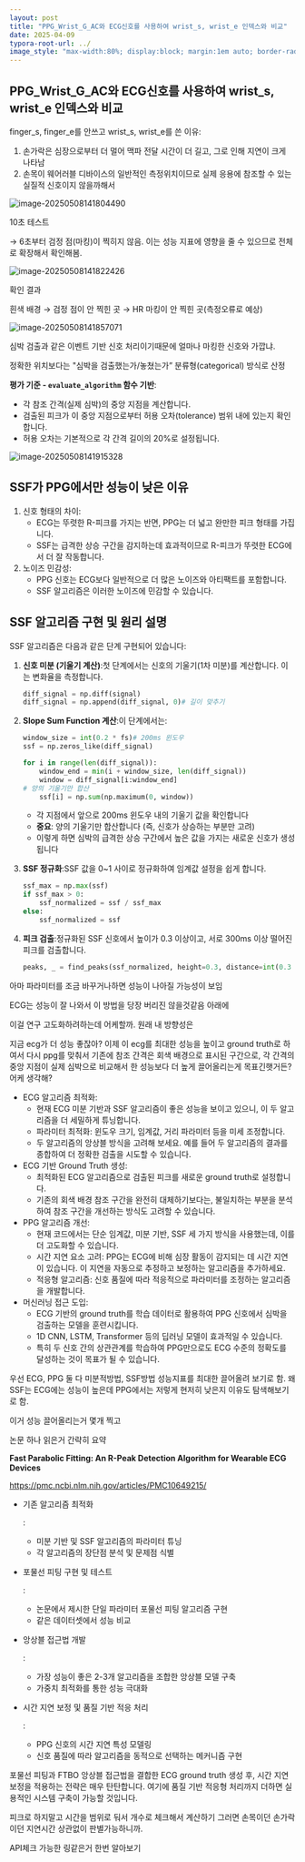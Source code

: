 ```yaml
---
layout: post
title: "PPG_Wrist_G_AC와 ECG신호를 사용하여 wrist_s, wrist_e 인덱스와 비교"
date: 2025-04-09
typora-root-url: ../
image_style: "max-width:80%; display:block; margin:1em auto; border-radius:10px; box-shadow:0px 4px 8px rgba(0,0,0,0.8);"
---
```


## PPG_Wrist_G_AC와 ECG신호를 사용하여 wrist_s, wrist_e 인덱스와 비교

finger_s, finger_e를 안쓰고 wrist_s, wrist_e를 쓴 이유:

1. 손가락은 심장으로부터 더 멀어 맥파 전달 시간이 더 길고, 그로 인해 지연이 크게 나타남
2. 손목이 웨어러블 디바이스의 일반적인 측정위치이므로 실제 응용에 참조할 수 있는 실질적 신호이지 않을까해서

![image-20250508141804490](/assets/img/image-20250508141804490.png)

10초 테스트

→ 6초부터 검정 점(마킹)이 찍히지 않음. 이는 성능 지표에 영향을 줄 수 있으므로 전체로 확장해서 확인해봄.

![image-20250508141822426](/assets/img/image-20250508141822426.png)

확인 결과

흰색 배경 → 검정 점이 안 찍힌 곳 → HR 마킹이 안 찍힌 곳(측정오류로 예상)

![image-20250508141857071](/assets/img/image-20250508141857071.png)

심박 검출과 같은 이벤트 기반 신호 처리이기때문에 얼마나 마킹한 신호와 가깝냐.

정확한 위치보다는 "심박을 검출했는가/놓쳤는가” 분류형(categorical) 방식로 산정

**평가 기준 - `evaluate_algorithm` 함수 기반**:

- 각 참조 간격(실제 심박)의 중앙 지점을 계산합니다.
- 검출된 피크가 이 중앙 지점으로부터 허용 오차(tolerance) 범위 내에 있는지 확인합니다.
- 허용 오차는 기본적으로 각 간격 길이의 20%로 설정됩니다.

![image-20250508141915328](/assets/img/image-20250508141915328.png)

## SSF가 PPG에서만 성능이 낮은 이유

1. 신호 형태의 차이:
   - ECG는 뚜렷한 R-피크를 가지는 반면, PPG는 더 넓고 완만한 피크 형태를 가집니다.
   - SSF는 급격한 상승 구간을 감지하는데 효과적이므로 R-피크가 뚜렷한 ECG에서 더 잘 작동합니다.
2. 노이즈 민감성:
   - PPG 신호는 ECG보다 일반적으로 더 많은 노이즈와 아티팩트를 포함합니다.
   - SSF 알고리즘은 이러한 노이즈에 민감할 수 있습니다.

## SSF 알고리즘 구현 및 원리 설명

SSF 알고리즘은 다음과 같은 단계 구현되어 있습니다:

1. **신호 미분 (기울기 계산)**:첫 단계에서는 신호의 기울기(1차 미분)를 계산합니다. 이는 변화율을 측정합니다.

   ```python
   diff_signal = np.diff(signal)
   diff_signal = np.append(diff_signal, 0)# 길이 맞추기
   ```

2. **Slope Sum Function 계산**:이 단계에서는:

   ```python
   window_size = int(0.2 * fs)# 200ms 윈도우
   ssf = np.zeros_like(diff_signal)
   
   for i in range(len(diff_signal)):
       window_end = min(i + window_size, len(diff_signal))
       window = diff_signal[i:window_end]
   # 양의 기울기만 합산
       ssf[i] = np.sum(np.maximum(0, window))
   ```

   - 각 지점에서 앞으로 200ms 윈도우 내의 기울기 값을 확인합니다
   - **중요**: 양의 기울기만 합산합니다 (즉, 신호가 상승하는 부분만 고려)
   - 이렇게 하면 심박의 급격한 상승 구간에서 높은 값을 가지는 새로운 신호가 생성됩니다

3. **SSF 정규화**:SSF 값을 0~1 사이로 정규화하여 임계값 설정을 쉽게 합니다.

   ```python
   ssf_max = np.max(ssf)
   if ssf_max > 0:
       ssf_normalized = ssf / ssf_max
   else:
       ssf_normalized = ssf
   ```

4. **피크 검출**:정규화된 SSF 신호에서 높이가 0.3 이상이고, 서로 300ms 이상 떨어진 피크를 검출합니다.

   ```python
   peaks, _ = find_peaks(ssf_normalized, height=0.3, distance=int(0.3 * fs))
   ```

아마 파라미터를 조금 바꾸거나하면 성능이 나아질 가능성이 보임

ECG는 성능이 잘 나와서 이 방법을 당장 버리진 않을것같음 아래에

이걸 연구 고도화하려하는데 어케할까. 원래 내 방향성은

지금 ecg가 더 성능 좋잖아? 이제 이 ecg를 최대한 성능을 높이고 ground truth로 하여서 다시 ppg를 맞춰서 기존에 참조 간격은 회색 배경으로 표시된 구간으로, 각 간격의 중앙 지점이 실제 심박으로 비교해서 한 성능보다 더 높게 끌어올리는게 목표긴햇거든? 어케 생각해?

- ECG 알고리즘 최적화:
  - 현재 ECG 미분 기반과 SSF 알고리즘이 좋은 성능을 보이고 있으니, 이 두 알고리즘을 더 세밀하게 튜닝합니다.
  - 파라미터 최적화: 윈도우 크기, 임계값, 거리 파라미터 등을 미세 조정합니다.
  - 두 알고리즘의 앙상블 방식을 고려해 보세요. 예를 들어 두 알고리즘의 결과를 종합하여 더 정확한 검출을 시도할 수 있습니다.
- ECG 기반 Ground Truth 생성:
  - 최적화된 ECG 알고리즘으로 검출된 피크를 새로운 ground truth로 설정합니다.
  - 기존의 회색 배경 참조 구간을 완전히 대체하기보다는, 불일치하는 부분을 분석하여 참조 구간을 개선하는 방식도 고려할 수 있습니다.
- PPG 알고리즘 개선:
  - 현재 코드에서는 단순 임계값, 미분 기반, SSF 세 가지 방식을 사용했는데, 이를 더 고도화할 수 있습니다.
  - 시간 지연 요소 고려: PPG는 ECG에 비해 심장 활동이 감지되는 데 시간 지연이 있습니다. 이 지연을 자동으로 추정하고 보정하는 알고리즘을 추가하세요.
  - 적응형 알고리즘: 신호 품질에 따라 적응적으로 파라미터를 조정하는 알고리즘을 개발합니다.
- 머신러닝 접근 도입:
  - ECG 기반의 ground truth를 학습 데이터로 활용하여 PPG 신호에서 심박을 검출하는 모델을 훈련시킵니다.
  - 1D CNN, LSTM, Transformer 등의 딥러닝 모델이 효과적일 수 있습니다.
  - 특히 두 신호 간의 상관관계를 학습하여 PPG만으로도 ECG 수준의 정확도를 달성하는 것이 목표가 될 수 있습니다.

우선 ECG, PPG 둘 다 미분적방법, SSF방법 성능지표를 최대한 끌어올려 보기로 함. 왜 SSF는 ECG에는 성능이 높은데 PPG에서는 저렇게 현저히 낮은지 이유도 탐색해보기로 함.

이거 성능 끌어올리는거 몇개 찍고

논문 하나 읽은거 간략히 요약

**Fast Parabolic Fitting: An R-Peak Detection Algorithm for Wearable ECG Devices**

https://pmc.ncbi.nlm.nih.gov/articles/PMC10649215/

- 기존 알고리즘 최적화

  :

  - 미분 기반 및 SSF 알고리즘의 파라미터 튜닝
  - 각 알고리즘의 장단점 분석 및 문제점 식별

- 포물선 피팅 구현 및 테스트

  :

  - 논문에서 제시한 단일 파라미터 포물선 피팅 알고리즘 구현
  - 같은 데이터셋에서 성능 비교

- 앙상블 접근법 개발

  :

  - 가장 성능이 좋은 2-3개 알고리즘을 조합한 앙상블 모델 구축
  - 가중치 최적화를 통한 성능 극대화

- 시간 지연 보정 및 품질 기반 적응 처리

  :

  - PPG 신호의 시간 지연 특성 모델링
  - 신호 품질에 따라 알고리즘을 동적으로 선택하는 메커니즘 구현

포물선 피팅과 FTBO 앙상블 접근법을 결합한 ECG ground truth 생성 후, 시간 지연 보정을 적용하는 전략은 매우 탄탄합니다. 여기에 품질 기반 적응형 처리까지 더하면 실용적인 시스템 구축이 가능할 것입니다.

피크로 하지말고 시간을 범위로 둬서 개수로 체크해서 계산하기 그러면 손목이던 손가락이던 지연시간 상관없이 판별가능하니까.

API체크 가능한 링같은거 한번 알아보기

